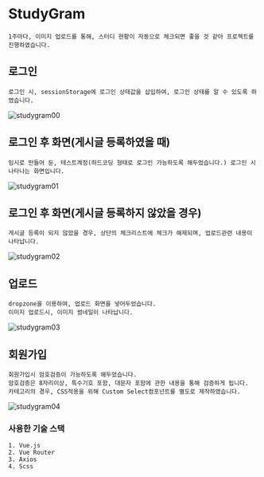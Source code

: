 # StudyGram
```
1주마다, 이미지 업로드를 통해, 스터디 현황이 자동으로 체크되면 좋을 것 같아 프로젝트를 진행하였습니다.
```

## 로그인
```
로그인 시, sessionStorage에 로그인 상태값을 삽입하여, 로그인 상태를 알 수 있도록 하였습니다.
```
![studygram00](https://user-images.githubusercontent.com/61568434/162150209-e7afa5cf-7c4f-40b0-835c-3af5ef041ee5.jpg)

## 로그인 후 화면(게시글 등록하였을 때)
```
임시로 만들어 둔, 테스트계정(하드코딩 형태로 로그인 가능하도록 해두었습니다.) 로그인 시 나타나는 화면입니다.
```

![studygram01](https://user-images.githubusercontent.com/61568434/162150466-a60eaa63-a218-4d8f-afc9-55d04889b767.jpg)

## 로그인 후 화면(게시글 등록하지 않았을 경우)
```
게시글 등록이 되지 않았을 경우, 상단의 체크리스트에 체크가 해제되며, 업로드관련 내용이 나타납니다.
```
![studygram02](https://user-images.githubusercontent.com/61568434/162150472-bbc5ab7f-d903-4e0c-aeb1-c3eb093a87d1.jpg)

## 업로드
```
dropzone을 이용하여, 업로드 화면을 넣어두었습니다.
이미지 업로드시, 이미지 썸네일이 나타납니다.
```
![studygram03](https://user-images.githubusercontent.com/61568434/162150614-f8f4d80b-207b-420a-88e1-9d8ff0b9c035.jpg)

## 회원가입
```
회원가입시 암호검증이 가능하도록 해두었습니다.
암호검증은 8자리이상, 특수기호 포함, 대문자 포함에 관한 내용을 통해 검증하게 됩니다.
카테고리의 경우, CSS적용을 위해 Custom Select컴포넌트를 별도로 제작하였습니다.
```
![studygram04](https://user-images.githubusercontent.com/61568434/162150631-310cef83-6909-42f8-8bf0-0b3d39722d9e.jpg)


### 사용한 기술 스택
```
1. Vue.js
2. Vue Router
3. Axios
4. Scss
```

